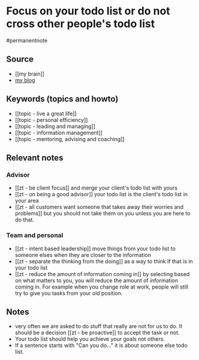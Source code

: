 # Focus on your todo list or do not cross other people's todo list

#permanentnote

## Source
- [[my brain]]
- [my blog](http://frankcontrepois.com/post/20200904-people-flip-the-coin/)

## Keywords (topics and howto)
- [[topic - live a great life]]
- [[topic - personal efficiency]]
- [[topic - leading and managing]]
- [[topic - information management]]
- [[topic - mentoring, advising and coaching]]

## Relevant notes
### Advisor
- [[zt - be client focus]] and merge your client's todo list with yours
- [[zt - on being a good advisor]] your todo list is the client's todo list in your area
- [[zt - all customers want someone that takes away their worries and problems]] but you should not take them on you unless you are here to do that.

### Team and personal
- [[zt - intent based leadership]] move things from your todo list to someone elses when they are closer to the information
- [[zt - separate the thinking from the doing]] as a way to think if that is in your todo list
- [[zt - reduce the amount of information coming in]] by selecting based on what matters to you, you will reduce the amount of information coming in. For example when you change role at work, people will still try to give you tasks from your old position. 

## Notes
- very often we are asked to do stuff that really are not for us to do. It should be a decision [[zt - be proactive]] to accept the task or not. 
- Your todo list should help you achieve your goals not others.
- If a sentence starts with "Can you do..." it is about someone else todo list. 